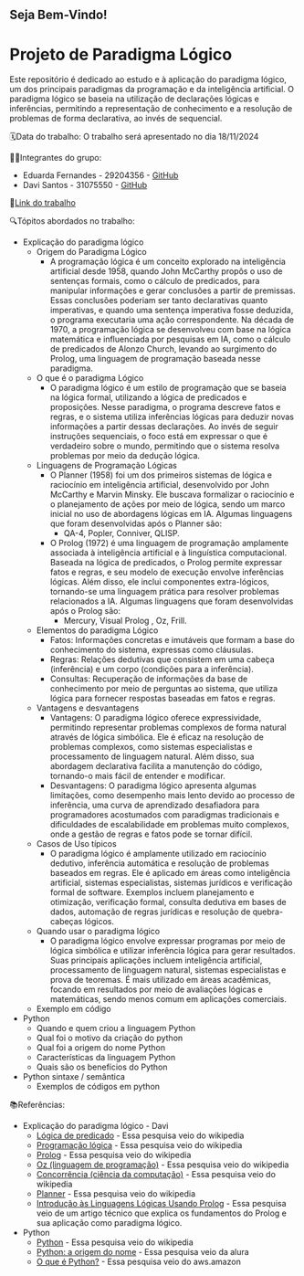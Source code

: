 ## Seja Bem-Vindo!

# Projeto de Paradigma Lógico

Este repositório é dedicado ao estudo e à aplicação do paradigma lógico, um dos principais paradigmas da programação e da inteligência artificial. O paradigma lógico se baseia na utilização de declarações lógicas e inferências, permitindo a representação de conhecimento e a resolução de problemas de forma declarativa, ao invés de sequencial.

🗓️Data do trabalho: O trabalho será apresentado no dia 18/11/2024

👨‍💻Integrantes do grupo:
- Eduarda Fernandes - 29204356 - [GitHub](https://github.com/eduardasf)
- Davi Santos - 31075550 - [GitHub](https://github.com/Davi140903)
  
🔗[Link do trabalho](https://view.genially.com/66f894478897e29f2b01a262/presentation-paradigma-logico)

🔍Tópitos abordados no trabalho:
- Explicação do paradigma lógico
  - Origem do Paradigma Lógico
    - A programação lógica é um conceito explorado na inteligência artificial desde 1958, quando John McCarthy propôs o uso de sentenças formais, como o cálculo de predicados, para manipular informações e gerar conclusões a partir de premissas. Essas conclusões poderiam ser tanto declarativas quanto imperativas, e quando uma sentença imperativa fosse deduzida, o programa executaria uma ação correspondente. Na década de 1970, a programação lógica se desenvolveu com base na lógica matemática e influenciada por pesquisas em IA, como o cálculo de predicados de Alonzo Church, levando ao surgimento do Prolog, uma linguagem de programação baseada nesse paradigma.
  - O que é o paradigma Lógico
    - O paradigma lógico é um estilo de programação que se baseia na lógica formal, utilizando a lógica de predicados e proposições. Nesse paradigma, o programa descreve fatos e regras, e o sistema utiliza inferências lógicas para deduzir novas informações a partir dessas declarações. Ao invés de seguir instruções sequenciais, o foco está em expressar o que é verdadeiro sobre o mundo, permitindo que o sistema resolva problemas por meio da dedução lógica.
  - Linguagens de Programação Lógicas
    - O Planner (1958) foi um dos primeiros sistemas de lógica e raciocínio em inteligência artificial, desenvolvido por John McCarthy e Marvin Minsky. Ele buscava formalizar o raciocínio e o planejamento de ações por meio de lógica, sendo um marco inicial no uso de abordagens lógicas em IA. Algumas linguagens que foram desenvolvidas após o Planner são:
      - QA-4, Popler, Conniver, QLISP.
    - O Prolog (1972) é uma linguagem de programação amplamente associada à inteligência artificial e à linguística computacional. Baseada na lógica de predicados, o Prolog permite expressar fatos e regras, e seu modelo de execução envolve inferências lógicas. Além disso, ele inclui componentes extra-lógicos, tornando-se uma linguagem prática para resolver problemas relacionados a IA. Algumas linguagens que foram desenvolvidas após o Prolog são:
      - Mercury, Visual Prolog , Oz, Frill.
  - Elementos do paradigma Lógico
    - Fatos: Informações concretas e imutáveis que formam a base do conhecimento do sistema, expressas como cláusulas.
    - Regras: Relações dedutivas que consistem em uma cabeça (inferência) e um corpo (condições para a inferência).
    - Consultas: Recuperação de informações da base de conhecimento por meio de perguntas ao sistema, que utiliza lógica para fornecer respostas baseadas em fatos e regras.
  - Vantagens e desvantagens
    - Vantagens: O paradigma lógico oferece expressividade, permitindo representar problemas complexos de forma natural através de lógica simbólica. Ele é eficaz na resolução de problemas complexos, como sistemas especialistas e processamento de linguagem natural. Além disso, sua abordagem declarativa facilita a manutenção do código, tornando-o mais fácil de entender e modificar.
    - Desvantagens: O paradigma lógico apresenta algumas limitações, como desempenho mais lento devido ao processo de inferência, uma curva de aprendizado desafiadora para programadores acostumados com paradigmas tradicionais e dificuldades de escalabilidade em problemas muito complexos, onde a gestão de regras e fatos pode se tornar difícil.
  - Casos de Uso típicos
    - O paradigma lógico é amplamente utilizado em raciocínio dedutivo, inferência automática e resolução de problemas baseados em regras. Ele é aplicado em áreas como inteligência artificial, sistemas especialistas, sistemas jurídicos e verificação formal de software. Exemplos incluem planejamento e otimização, verificação formal, consulta dedutiva em bases de dados, automação de regras jurídicas e resolução de quebra-cabeças lógicos.  
  - Quando usar o paradigma lógico
    - O paradigma lógico envolve expressar programas por meio de lógica simbólica e utilizar inferência lógica para gerar resultados. Suas principais aplicações incluem inteligência artificial, processamento de linguagem natural, sistemas especialistas e prova de teoremas. É mais utilizado em áreas acadêmicas, focando em resultados por meio de avaliações lógicas e matemáticas, sendo menos comum em aplicações comerciais.
  - Exemplo em código
- Python 
  - Quando e quem criou a linguagem Python
  - Qual foi o motivo da criação do python
  - Qual foi a origem do nome Python
  - Características da linguagem Python
  - Quais são os benefícios do Python
- Python sintaxe / semântica
  - Exemplos de códigos em python
 
📚Referências:
- Explicação do paradigma lógico - Davi
  - [Lógica de predicado](https://pt.wikipedia.org/wiki/Lógica_de_predicados#:~:text=Na%20lógica%20matemática%2C%20a%20lógica,sorted%20logic%20ou%20infinitary%20logic.) - Essa pesquisa veio do wikipedia
  - [Programação lógica](https://pt.wikipedia.org/wiki/Programação_lógica#:~:text=A%20primeira%20linguagem%20de%20programação,eram%20disponíveis%20quando%20foi%20desenvolvida.) - Essa pesquisa veio do wikipedia
  - [Prolog](https://pt.wikipedia.org/wiki/Prolog) - Essa pesquisa veio do wikipedia
  - [Oz (linguagem de programação)](https://pt.wikipedia.org/wiki/Oz_(linguagem_de_programação)) - Essa pesquisa veio do wikipedia
  - [Concorrência (ciência da computação)](https://pt.wikipedia.org/wiki/Concorrência_(ciência_da_computação)) - Essa pesquisa veio do wikipedia
  - [Planner](https://pt.wikipedia.org/wiki/Planner) - Essa pesquisa veio do wikipedia
  - [Introdução às Linguagens Lógicas Usando Prolog](https://www.fsma.edu.br/si/edicao30/FSMA_SI_2022_2_04_Prolog.pdf) - Essa pesquisa veio de um artigo técnico que explica os fundamentos do Prolog e sua aplicação como paradigma lógico.
- Python
  - [Python](https://pt.wikipedia.org/wiki/Python) - Essa pesquisa veio do wikipedia
  - [Python: a origem do nome](https://www.alura.com.br/artigos/python-origem-do-nome?srsltid=AfmBOopIq50CxLfIFpHC-XVlnSmX6KdGWjX636_er5psHKDbyNsWttvX) - Essa pesquisa veio da alura
  - [O que é Python?](https://aws.amazon.com/pt/what-is/python/) - Essa pesquisa veio do aws.amazon
